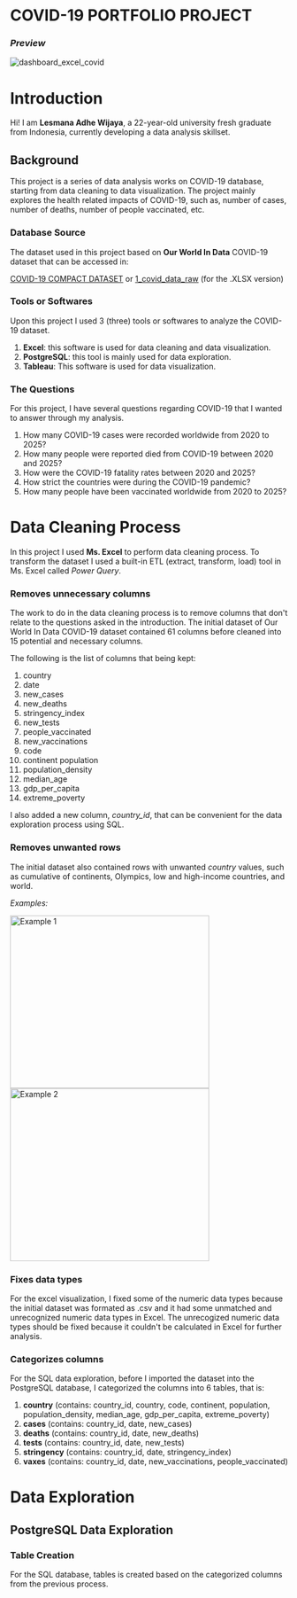 # COVID-19 PORTFOLIO PROJECT

### _Preview_
![dashboard_excel_covid](https://github.com/user-attachments/assets/3a0ce71b-eda5-41d7-b3d7-8bd3d14e0b5b)


# Introduction
Hi! I am **Lesmana Adhe Wijaya**, a 22-year-old university fresh graduate from Indonesia, currently developing a data analysis skillset.

## Background
This project is a series of data analysis works on COVID-19 database, starting from data cleaning to data visualization. The project mainly explores the health related impacts of COVID-19, such as, number of cases, number of deaths, number of people vaccinated, etc.

### Database Source
The dataset used in this project based on **Our World In Data** COVID-19 dataset that can be accessed in:  

  [COVID-19 COMPACT DATASET](https://catalog.ourworldindata.org/garden/covid/latest/compact/compact.csv)
  or 
  [1_covid_data_raw](https://github.com/Lesmanaadhew/Covid_19_Portfolio_Project/tree/main/1_database_raw) (for the .XLSX version)

### Tools or Softwares
Upon this project I used 3 (three) tools or softwares to analyze the COVID-19 dataset.
1. **Excel**: this software is used for data cleaning and data visualization.
2. **PostgreSQL**: this tool is mainly used for data exploration.
3. **Tableau**: This software is used for data visualization.

### The Questions
For this project, I have several questions regarding COVID-19 that I wanted to answer through my analysis.
1. How many COVID-19 cases were recorded worldwide from 2020 to 2025?
2. How many people were reported died from COVID-19 between 2020 and 2025?
3. How were the COVID-19 fatality rates between 2020 and 2025?
4. How strict the countries were during the COVID-19 pandemic?
5. How many people have been vaccinated worldwide from 2020 to 2025?


# Data Cleaning Process
In this project I used **Ms. Excel** to perform data cleaning process. To transform the dataset I used a built-in ETL (extract, transform, load) tool in Ms. Excel called _Power Query_.

### Removes unnecessary columns
The work to do in the data cleaning process is to remove columns that don't relate to the questions asked in the introduction.
The initial dataset of Our World In Data COVID-19 dataset contained 61 columns before cleaned into 15 potential and necessary columns.  

The following is the list of columns that being kept:
1. country
2. date
3. new_cases
4. new_deaths
5. stringency_index
6. new_tests
7. people_vaccinated
8. new_vaccinations
9. code
10. continent	population
11. population_density
12. median_age
13. gdp_per_capita
14. extreme_poverty

I also added a new column, _country_id_, that can be convenient for the data exploration process using SQL.

### Removes unwanted rows
The initial dataset also contained rows with unwanted _country_ values, such as cumulative of continents, Olympics, low and high-income countries, and world.  
  
  _Examples:_
  
<img width="360" height="312" alt="Example 1" src="https://github.com/user-attachments/assets/01f6b4cc-ed6d-47eb-8389-9fd589673b34" /> 
<img width="360" height="312" alt="Example 2" src="https://github.com/user-attachments/assets/e684fe71-3334-47fe-9792-8ad82dc15d42" />

### Fixes data types
For the excel visualization, I fixed some of the numeric data types because the initial dataset was formated as .csv and it had some unmatched and unrecognized numeric data types in Excel. The unrecogized numeric data types should be fixed because it couldn't be calculated in Excel for further analysis.

### Categorizes columns
For the SQL data exploration, before I imported the dataset into the PostgreSQL database, I categorized the columns into 6 tables, that is:
1. **country** (contains: country_id,	country,	code,	continent,	population,	population_density,	median_age,	gdp_per_capita,	extreme_poverty)
2. **cases** (contains: country_id,	date,	new_cases)
3. **deaths** (contains: country_id, date,	new_deaths)
4. **tests** (contains: country_id,	date,	new_tests)
5. **stringency** (contains: country_id, date,	stringency_index)
6. **vaxes** (contains: country_id,	date,	new_vaccinations, people_vaccinated)


# Data Exploration

## PostgreSQL Data Exploration
### Table Creation
For the SQL database, tables is created based on the categorized columns from the previous process.





